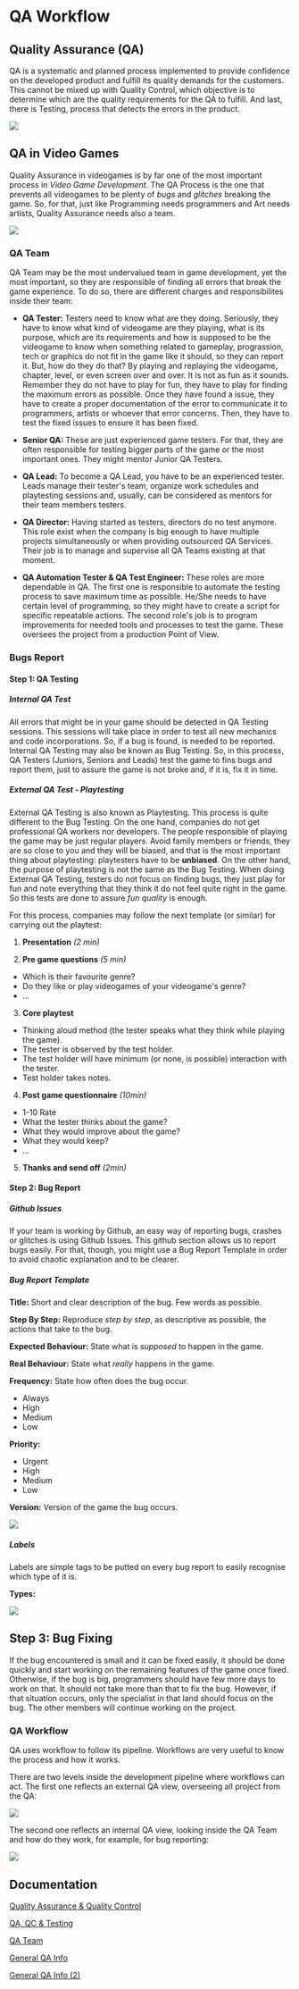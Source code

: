 # QA Workflow
## Quality Assurance (QA)
QA is a systematic and planned process implemented to provide confidence on the developed product and fulfill its quality demands for the customers. This cannot be mixed up with Quality Control, which objective is to determine which are the quality requirements for the QA to fulfill. And last, there is Testing, process that detects the errors in the product.

![](https://github.com/VoZeS/QA-Workflow/blob/main/docs/images/QA_QC_Testing.jpeg?raw=true)

## QA in Video Games
Quality Assurance in videogames is by far one of the most important process in _Video Game Development_. The QA Process is the one that prevents all videogames to be plenty of _bugs_ and _glitches_ breaking the game. So, for that, just like Programming needs programmers and Art needs artists, Quality Assurance needs also a team.

![](https://github.com/VoZeS/QA-Workflow/blob/main/docs/images/TeamBuildingDiagram.png?raw=true)

### QA Team
QA Team may be the most undervalued team in game development, yet the most important, so they are responsible of finding all errors that break the game experience. To do so, there are different charges and responsibilites inside their team:

* **QA Tester:** Testers need to know what are they doing. Seriously, they have to know what kind of videogame are they playing, what is its purpose, which are its requirements and how is supposed to be the videogame to know when something related to gameplay, prograssion, tech or graphics do not fit in the game like it should, so they can report it. But, how do they do that? By playing and replaying the videogame, chapter, level, or even screen over and over. It is not as fun as it sounds. Remember they do not have to play for fun, they have to play for finding the maximum errors as possible. Once they have found a issue, they have to create a proper documentation of the error to communicate it to programmers, artists or whoever that error concerns. Then, they have to test the fixed issues to ensure it has been fixed.

* **Senior QA:** These are just experienced game testers. For that, they are often responsible for testing bigger parts of the game or the most important ones. They might mentor Junior QA Testers.

* **QA Lead:** To become a QA Lead, you have to be an experienced tester. Leads manage their tester's team, organize work schedules and playtesting sessions and, usually, can be considered as mentors for their team members testers.

* **QA Director:** Having started as testers, directors do no test anymore. This role exist when the company is big enough to have multiple projects simultaneously or when providing outsourced QA Services. Their job is to manage and supervise all QA Teams existing at that moment. 

* **QA Automation Tester & QA Test Engineer:** These roles are more dependable in QA. The first one is responsible to automate the testing process to save maximum time as possible. He/She needs to have certain level of programming, so they might have to create a script for specific repeatable actions. The second role's job is to program improvements for needed tools and processes to test the game. These oversees the project from a production Point of View.

### Bugs Report
#### Step 1: QA Testing
##### Internal QA Test
All errors that might be in your game should be detected in QA Testing sessions. This sessions will take place in order to test all new mechanics and code incorporations. So, if a bug is found, is needed to be reported. Internal QA Testing may also be known as Bug Testing. So, in this process, QA Testers (Juniors, Seniors and Leads) test the game to fins bugs and report them, just to assure the game is not broke and, if it is, fix it in time.

##### External QA Test - Playtesting
External QA Testing is also known as Playtesting. This process is quite different to the Bug Testing. On the one hand, companies do not get professional QA workers nor developers. The people responsible of playing the game may be just regular players. Avoid family members or friends, they are so close to you and they will be biased, and that is the most important thing about playtesting: playtesters have to be **unbiased**. On the other hand, the purpose of playtesting is not the same as the Bug Testing. When doing External QA Testing, testers do not focus on finding bugs, they just play for fun and note everything that they think it do not feel quite right in the game. So this tests are done to assure _fun quality_ is enough.

For this process, companies may follow the next template (or similar) for carrying out the playtest:

1. **Presentation** _(2 min)_

2. **Pre game questions** _(5 min)_

* Which is their favourite genre?
* Do they like or play videogames of your videogame's genre?
* ...

3. **Core playtest**

* Thinking aloud method (the tester speaks what they think while playing the game).
* The tester is observed by the test holder.
* The test holder will have minimum (or none, is possible) interaction with the tester.
* Test holder takes notes.

4. **Post game questionnaire** _(10min)_

* 1-10 Rate
* What the tester thinks about the game?
* What they would improve about the game?
* What they would keep?
* ...

5. **Thanks and send off** _(2min)_


#### Step 2: Bug Report
##### Github Issues
If your team is working by Github, an easy way of reporting bugs, crashes or glitches is using Github Issues.
This github section allows us to report bugs easily. For that, though, you might use a Bug Report Template in order to avoid chaotic explanation and to be clearer.

##### Bug Report Template
**Title:** Short and clear description of the bug. Few words as possible.

**Step By Step:** Reproduce _step by step_, as descriptive as possible, the actions that take to the bug.

**Expected Behaviour:** State what is _supposed_ to happen in the game.

**Real Behaviour:** State what _really_ happens in the game.

**Frequency:** State how often does the bug occur.
  * Always
  * High
  * Medium
  * Low

**Priority:**
  * Urgent
  * High
  * Medium
  * Low

**Version:** Version of the game the bug occurs.

![](https://github.com/VoZeS/QA-Workflow/blob/main/docs/images/bug_reports_template.png?raw=true)

##### Labels
Labels are simple tags to be putted on every bug report to easily recognise which type of it is.

**Types:**

![](https://github.com/VoZeS/QA-Workflow/blob/main/docs/images/bug_reports_labels.png?raw=true)

## Step 3: Bug Fixing
If the bug encountered is small and it can be fixed easily, it should be done quickly and start working on the remaining features of the game once fixed. Otherwise, if the bug is big, programmers should have few more days to work on that. It should not take more than that to fix the bug. However, if that situation occurs, only the specialist in that land should focus on the bug. The other members will continue working on the project.

### QA Workflow
QA uses workflow to follow its pipeline. Workflows are very useful to know the process and how it works.

There are two levels inside the development pipeline where workflows can act. The first one reflects an external QA view, overseeing all project from the QA:

![](https://github.com/VoZeS/QA-Workflow/blob/main/docs/images/qa_workflow2.png?raw=true)

The second one reflects an internal QA view, looking inside the QA Team and how do they work, for example, for bug reporting:

![](https://github.com/VoZeS/QA-Workflow/blob/main/docs/images/qa_workflow.png?raw=true)

## Documentation
[Quality Assurance & Quality Control](https://asq.org/quality-resources/quality-assurance-vs-control)

[QA, QC & Testing](https://joshuabgad.medium.com/about-qa-in-the-game-industry-709903d780b6)

[QA Team](https://8bitplay.com/blog/ultimate-super-turbo-hd-guide-to-the-game-development-roles-qa-game-tester-jobs#what-is-QA-tester)

[General QA Info](https://github.com/cumus/Juicy_Code-Square_Up/wiki/6.-QA-Plan)

[General QA Info (2)](https://github.com/DevCrumbs/Warcraft-II/wiki/8.-QA-Plan)

